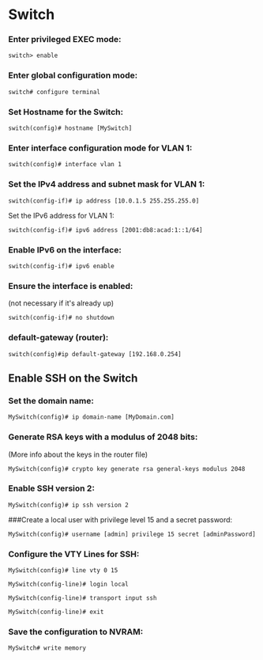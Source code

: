 # Switch

### Enter privileged EXEC mode:
```
switch> enable
```

### Enter global configuration mode:
```
switch# configure terminal
```

### Set Hostname for the Switch:
```
switch(config)# hostname [MySwitch]
```

### Enter interface configuration mode for VLAN 1:
```
switch(config)# interface vlan 1
```

### Set the IPv4 address and subnet mask for VLAN 1:
```
switch(config-if)# ip address [10.0.1.5 255.255.255.0]
```

Set the IPv6 address for VLAN 1:
```
switch(config-if)# ipv6 address [2001:db8:acad:1::1/64]
```

### Enable IPv6 on the interface:
```
switch(config-if)# ipv6 enable
```

### Ensure the interface is enabled:
(not necessary if it's already up)
```
switch(config-if)# no shutdown
```

### default-gateway (router):
```
switch(config)#ip default-gateway [192.168.0.254]
```

## Enable SSH on the Switch

### Set the domain name:
```
MySwitch(config)# ip domain-name [MyDomain.com]
```

### Generate RSA keys with a modulus of 2048 bits:
(More info about the keys in the router file)
```
MySwitch(config)# crypto key generate rsa general-keys modulus 2048
```

### Enable SSH version 2:
```
MySwitch(config)# ip ssh version 2
```

###Create a local user with privilege level 15 and a secret password:
```
MySwitch(config)# username [admin] privilege 15 secret [adminPassword]
```

### Configure the VTY Lines for SSH:
```
MySwitch(config)# line vty 0 15

MySwitch(config-line)# login local

MySwitch(config-line)# transport input ssh

MySwitch(config-line)# exit
```

### Save the configuration to NVRAM:
```
MySwitch# write memory
```

